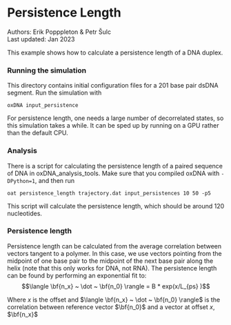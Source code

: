 # Persistence Length

Authors: Erik Popppleton & Petr Šulc  
Last updated: Jan 2023

This example shows how to calculate a persistence length of a DNA duplex.

### Running the simulation
This directory contains initial configuration files for a 201 base pair dsDNA segment.  Run the simulation with
```
oxDNA input_persistence
```

For persistence length, one needs a large number of decorrelated states, so this simulation takes a while.  It can be sped up by running on a GPU rather than the default CPU.

### Analysis
There is a script for calculating the persistence length of a paired sequence of DNA in oxDNA_analysis_tools.  Make sure that you compiled oxDNA with `-DPython=1`, and then run
```
oat persistence_length trajectory.dat input_persistences 10 50 -p5
```

This script will calculate the persistence length, which should be around 120 nucleotides.

### Persistence length
Persistence length can be calculated from the average correlation between vectors tangent to a polymer.  In this case, we use vectors pointing from the midpoint of one base pair to the midpoint of the next base pair along the helix (note that this only works for DNA, not RNA). The persistence length can be found by performing an exponential fit to:
$$\langle \bf{n_x} ~ \dot ~ \bf{n_0} \rangle = B * exp(x/L_{ps} )$$


Where $x$ is the offset and $\langle \bf{n_x} ~ \dot ~ \bf{n_0} \rangle$ is the correlation between reference vector $\bf{n_0}$ and a vector at offset $x$, $\bf{n_x}$

